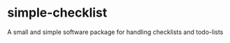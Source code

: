 simple-checklist
================

A small and simple software package for handling checklists and todo-lists